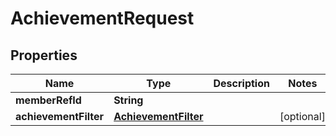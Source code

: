 

# AchievementRequest



## Properties

| Name | Type | Description | Notes |
|------------ | ------------- | ------------- | -------------|
|**memberRefId** | **String** |  |  |
|**achievementFilter** | [**AchievementFilter**](AchievementFilter.md) |  |  [optional] |



